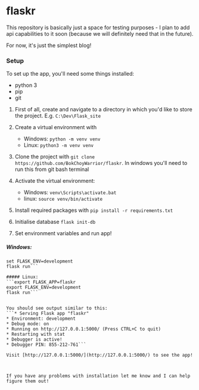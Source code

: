 # flaskr
This repository is basically just a space for testing purposes - I plan to add api capabilities to it soon (because we will definitely need that in the future).

For now, it's just the simplest blog!

### Setup
To set up the app, you'll need some things installed:
- python 3
- pip
- git

1. First of all, create and navigate to a directory in which you'd like to store the project. E.g. `C:\Dev\Flask_site`

2. Create a virtual environment with
    - Windows: `python -m venv venv`
    - Linux: `python3 -m venv venv`

3. Clone the project with `git clone https://github.com/BokChoyWarrior/flaskr`. In windows you'll need to run this from git bash terminal

3. Activate the virtual environment:
    - Windows: `venv\Scripts\activate.bat`
    - linux: `source venv/bin/activate`

4. Install required packages with `pip install -r requirements.txt`

5. Initialise database `flask init-db`

6. Set environment variables and run app!
##### Windows: 
```set FLASK_APP=flaskr
set FLASK_ENV=development
flask run```

##### Linux:
```export FLASK_APP=flaskr
export FLASK_ENV=development
flask run```


You should see output similar to this:
```* Serving Flask app "flaskr"
* Environment: development
* Debug mode: on
* Running on http://127.0.0.1:5000/ (Press CTRL+C to quit)
* Restarting with stat
* Debugger is active!
* Debugger PIN: 855-212-761```

Visit [http://127.0.0.1:5000/](http://127.0.0.1:5000/) to see the app!



If you have any problems with installation let me know and I can help figure them out!
